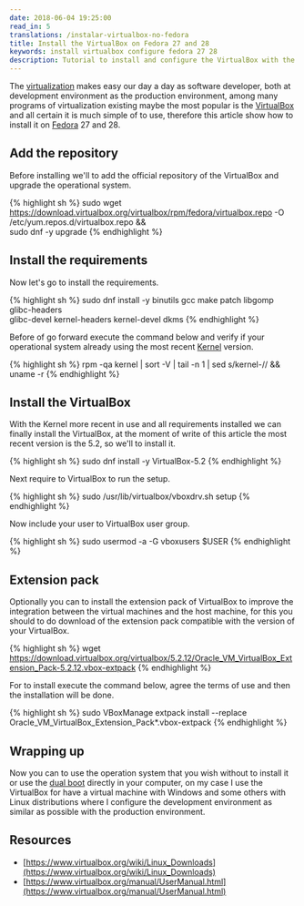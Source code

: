 ```yaml
---
date: 2018-06-04 19:25:00
read_in: 5
translations: /instalar-virtualbox-no-fedora
title: Install the VirtualBox on Fedora 27 and 28
keywords: install virtualbox configure fedora 27 28
description: Tutorial to install and configure the VirtualBox with the extension pack on Fedora 27 and 28.
---
```


The [virtualization](https://en.wikipedia.org/wiki/Virtualization) makes easy our day a day as software developer, both at development environment as the production environment, among many programs of virtualization existing maybe the most popular is the [VirtualBox](https://www.virtualbox.org/) and all certain it is much simple of to use, therefore this article show how to install it on [Fedora](https://getfedora.org) 27 and 28.

## Add the repository

Before installing we'll to add the official repository of the VirtualBox and upgrade the operational system.

{% highlight sh %}
sudo wget https://download.virtualbox.org/virtualbox/rpm/fedora/virtualbox.repo -O /etc/yum.repos.d/virtualbox.repo && \
sudo dnf -y upgrade
{% endhighlight %}

## Install the requirements

Now let's go to install the requirements.

{% highlight sh %}
sudo dnf install -y binutils gcc make patch libgomp glibc-headers \
glibc-devel kernel-headers kernel-devel dkms
{% endhighlight %}

Before of go forward execute the command below and verify if your operational system already using the most recent [Kernel](https://en.wikipedia.org/wiki/Linux_kernel) version.

{% highlight sh %}
rpm -qa kernel | sort -V | tail -n 1 | sed s/kernel-// && uname -r
{% endhighlight %}

## Install the VirtualBox

With the Kernel more recent in use and all requirements installed we can finally install the VirtualBox, at the moment of write of this article the most recent version is the 5.2, so we'll to install it.

{% highlight sh %}
sudo dnf install -y VirtualBox-5.2
{% endhighlight %}

Next require to VirtualBox to run the setup.

{% highlight sh %}
sudo /usr/lib/virtualbox/vboxdrv.sh setup
{% endhighlight %}

Now include your user to VirtualBox user group.

{% highlight sh %}
sudo usermod -a -G vboxusers $USER
{% endhighlight %}

## Extension pack

Optionally you can to install the extension pack of VirtualBox to improve the integration between the virtual machines and the host machine, for this you should to do download of the extension pack compatible with the version of your VirtualBox.

{% highlight sh %}
wget https://download.virtualbox.org/virtualbox/5.2.12/Oracle_VM_VirtualBox_Extension_Pack-5.2.12.vbox-extpack
{% endhighlight %}

For to install execute the command below, agree the terms of use and then the installation will be done.

{% highlight sh %}
sudo VBoxManage extpack install --replace Oracle_VM_VirtualBox_Extension_Pack*.vbox-extpack
{% endhighlight %}

## Wrapping up

Now you can to use the operation system that you wish without to install it or use the [dual boot](https://en.wikipedia.org/wiki/Multi-booting) directly in your computer, on my case I use the VirtualBox for have a virtual machine with Windows and some others with Linux distributions where I configure the development environment as similar as possible with the production environment.

## Resources

* [https://www.virtualbox.org/wiki/Linux_Downloads](https://www.virtualbox.org/wiki/Linux_Downloads)
* [https://www.virtualbox.org/manual/UserManual.html](https://www.virtualbox.org/manual/UserManual.html)
